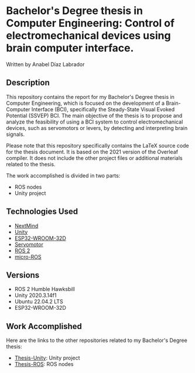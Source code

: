 # Bachelor's Degree thesis in Computer Engineering: Control of electromechanical devices using brain computer interface.

Written by Anabel Díaz Labrador

## Description
This repository contains the report for my Bachelor's Degree thesis in Computer Engineering, which is focused on the development of a Brain-Computer Interface (BCI), specifically the Steady-State Visual Evoked Potential (SSVEP) BCI. The main objective of the thesis is to propose and analyze the feasibility of using a BCI system to control electromechanical devices, such as servomotors or levers, by detecting and interpreting brain signals.

Please note that this repository specifically contains the LaTeX source code for the thesis document. It is based on the 2021 version of the Overleaf compiler. It does not include the other project files or additional materials related to the thesis.

The work accomplished is divided in two parts:
- ROS nodes
- Unity project

## Technologies Used
- [NextMind](https://www.next-mind.com/)
- [Unity](https://unity.com/)
- [ESP32-WROOM-32D](https://www.espressif.com/en/products/socs/esp32)
- [Servomotor](https://en.wikipedia.org/wiki/Servomotor)
- [ROS 2](https://docs.ros.org/en/rolling/Releases/Release-Humble-Hawksbill.html)
- [micro-ROS](https://micro.ros.org/)

## Versions
- ROS 2 Humble Hawksbill
- Unity 2020.3.14f1 
- Ubuntu 22.04.2 LTS 
- ESP32-WROOM-32D

## Work Accomplished
Here are the links to the other repositories related to my Bachelor's Degree thesis:
- [Thesis-Unity](https://github.com/anabeldilab/Thesis-Unity/): Unity project
- [Thesis-ROS](https://github.com/anabeldilab/Thesis-ROS2/): ROS nodes
